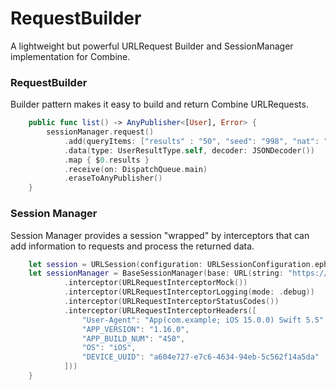 # RequestBuilder

A lightweight but powerful URLRequest Builder and SessionManager implementation for Combine.

### RequestBuilder

Builder pattern makes it easy to build and return Combine URLRequests.

```swift
    public func list() -> AnyPublisher<[User], Error> {
        sessionManager.request()
            .add(queryItems: ["results" : "50", "seed": "998", "nat": "us"])
            .data(type: UserResultType.self, decoder: JSONDecoder())
            .map { $0.results }
            .receive(on: DispatchQueue.main)
            .eraseToAnyPublisher()
    }
```

### Session Manager

Session Manager provides a session "wrapped" by interceptors that can add information to requests and process the returned data.

```swift
    let session = URLSession(configuration: URLSessionConfiguration.ephemeral)
    let sessionManager = BaseSessionManager(base: URL(string: "https://randomuser.me/api"), session: urlSession())
            .interceptor(URLRequestInterceptorMock())
            .interceptor(URLRequestInterceptorLogging(mode: .debug))
            .interceptor(URLRequestInterceptorStatusCodes())
            .interceptor(URLRequestInterceptorHeaders([
                "User-Agent": "App(com.example; iOS 15.0.0) Swift 5.5",
                "APP_VERSION": "1.16.0",
                "APP_BUILD_NUM": "450",
                "OS": "iOS",
                "DEVICE_UUID": "a604e727-e7c6-4634-94eb-5c562f14a5da"
            ]))
    }
```

